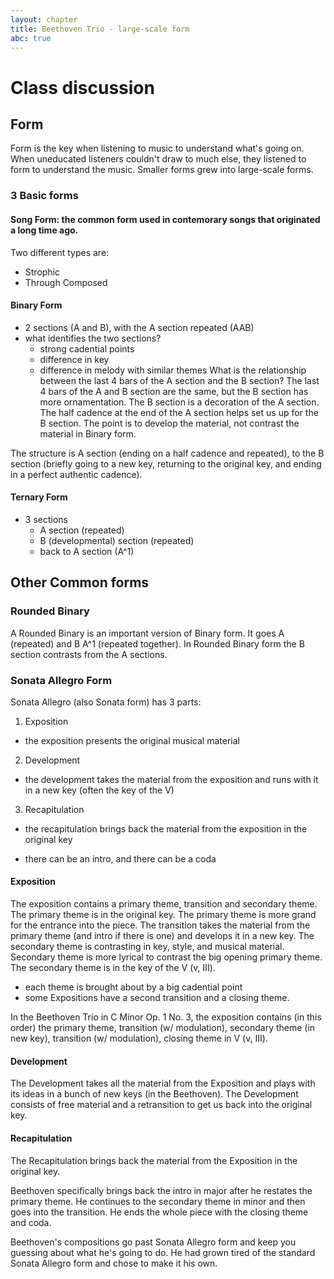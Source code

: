 ```yaml
---
layout: chapter
title: Beethoven Trio - large-scale form
abc: true
---
```


# Class discussion
## Form
Form is the key when listening to music to understand what's going on. 
When uneducated listeners couldn't draw to much else, they listened to form to understand the music. 
Smaller forms grew into large-scale forms. 
### 3 Basic forms
#### Song Form: the common form used in contemorary songs that originated a long time ago. 
Two different types are:
- Strophic
- Through Composed
#### Binary Form
  - 2 sections (A and B), with the A section repeated (AAB)
  - what identifies the two sections?
    - strong cadential points
    - difference in key
    - difference in melody with similar themes
  What is the relationship between the last 4 bars of the A section and the B section? 
  The last 4 bars of the A and B section are the same, but the B section has more ornamentation.
  The B section is a decoration of the A section. 
  The half cadence at the end of the A section helps set us up for the B section. 
  The point is to develop the material, not contrast the material in Binary form. 
  
  The structure is A section (ending on a half cadence and repeated), to the B section (briefly going to a new key, returning to the original key, and ending in a perfect authentic cadence). 
#### Ternary Form
  - 3 sections
    - A section (repeated)
    - B (developmental) section (repeated)
    - back to A section (A^1)
    
## Other Common forms
### Rounded Binary
A Rounded Binary is an important version of Binary form. 
It goes A (repeated) and B A^1 (repeated together).
In Rounded Binary form the B section contrasts from the A sections.

### Sonata Allegro Form
Sonata Allegro (also Sonata form) has 3 parts:
1. Exposition
  - the exposition presents the original musical material
2. Development
  - the development takes the material from the exposition and runs with it in a new key (often the key of the V)
3. Recapitulation
  - the recapitulation brings back the material from the exposition in the original key

- there can be an intro, and there can be a coda

#### Exposition
The exposition contains a primary theme, transition and secondary theme.
The primary theme is in the original key.
The primary theme is more grand for the entrance into the piece. 
The transition takes the material from the primary theme (and intro if there is one) and develops it in a new key. 
The secondary theme is contrasting in key, style, and musical material. 
Secondary theme is more lyrical to contrast the big opening primary theme. 
The secondary theme is in the key of the V (v, III).
- each theme is brought about by a big cadential point
- some Expositions have a second transition and a closing theme.

In the Beethoven Trio in C Minor Op. 1 No. 3, the exposition contains (in this order) the primary theme, transition (w/ modulation), secondary theme (in new key), transition (w/ modulation), closing theme in V (v, III). 

#### Development
The Development takes all the material from the Exposition and plays with its ideas in a bunch of new keys (in the Beethoven).
The Development consists of free material and a retransition to get us back into the original key. 

#### Recapitulation
The Recapitulation brings back the material from the Exposition in the original key. 

Beethoven specifically brings back the intro in major after he restates the primary theme.
He continues to the secondary theme in minor and then goes into the transition. 
He ends the whole piece with the closing theme and coda. 

Beethoven's compositions go past Sonata Allegro form and keep you guessing about what he's going to do. 
He had grown tired of the standard Sonata Allegro form and chose to make it his own. 
    
    
